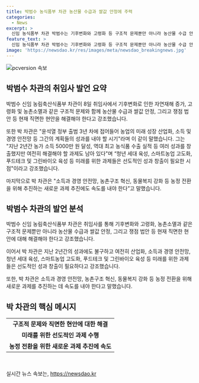 ```yaml
---
title: 박범수 농식품부 차관 농산물 수급과 쌀값 안정에 주력
categories:
  - News
excerpt: >
  신임 농식품부 차관 박범수는 기후변화와 고령화 등 구조적 문제뿐만 아니라 농산물 수급 안정과 쟁점 법안 등 현안에 대처해야 한다고 강조했다. 그는 윤석열 정부 3년 차에 농업의 미래 성장과 소득 안정화를 이룰 시점이라며, 농가 소득 달성과 농식품 수출 실적을 언급하며 농업의 미래를 위한 과제에 대해 강조했다. 또한, 소득과 경영의 안전망, 농촌구조 혁신, 동물복지 강화 등을 위한 새로운 과제를 추진해야 한다고 말했다.
feature_text: >
  신임 농식품부 차관 박범수는 기후변화와 고령화 등 구조적 문제뿐만 아니라 농산물 수급 안정과 쟁점 법안 등 현안에 대처해야 한다고 강조했다. 그는 윤석열 정부 3년 차에 농업의 미래 성장과 소득 안정화를 이룰 시점이라며, 농가 소득 달성과 농식품 수출 실적을 언급하며 농업의 미래를 위한 과제에 대해 강조했다. 또한, 소득과 경영의 안전망, 농촌구조 혁신, 동물복지 강화 등을 위한 새로운 과제를 추진해야 한다고 말했다.
image: 'https://newsdao.kr/res/images/meta/newsdao_breakingnews.jpg'
---
```


<p><img src="https://newsdao.kr/res/images/meta/newsdao_breakingnews.jpg" alt="pcversion 속보" /></p>

<h2 data-ke-size="size26">박범수 차관의 취임사 발언 요약</h2>

<p data-ke-size="size16">박범수 신임 농림축산식품부 차관이 8일 취임사에서 기후변화로 인한 자연재해 증가, 고령화 및 농촌소멸과 같은 구조적 문제와 함께 농산물 수급과 쌀값 안정, 그리고 쟁점 법안 등 현재 직면한 현안을 해결해야 한다고 강조했습니다.</p>

<p data-ke-size="size16">또한 박 차관은 "윤석열 정부 출범 3년 차에 접어들어 농업의 미래 성장 산업화, 소득 및 경영 안전망 등 그간의 계획들의 성과를 내야 할 시기"라며 이 같이 말했습니다. 그는 "지난 2년간 농가 소득 5000만 원 달성, 역대 최고 농식품 수출 실적 등 여러 성과를 창출했지만 여전히 해결해야 할 과제도 남아 있다"며 “청년 세대 육성, 스마트농업 고도화, 푸드테크 및 그린바이오 육성 등 미래를 위한 과제들은 선도적인 성과 창출이 필요한 시점"이라고 강조했습니다.</p>

<p data-ke-size="size16">마지막으로 박 차관은 "소득과 경영 안전망, 농촌구조 혁신, 동물복지 강화 등 농정 전환을 위해 추진하는 새로운 과제 추진에도 속도를 내야 한다”고 말했습니다.</p>

<h2 data-ke-size="size26">박범수 차관의 발언 분석</h2>

<p data-ke-size="size16">박범수 신임 농림축산식품부 차관은 취임사를 통해 기후변화와 고령화, 농촌소멸과 같은 구조적 문제뿐만 아니라 농산물 수급과 쌀값 안정, 그리고 쟁점 법안 등 현재 직면한 현안에 대해 해결해야 한다고 강조했습니다.</p>

<p data-ke-size="size16">이어서 박 차관은 지난 2년간의 성과에도 불구하고 여전히 산업화, 소득과 경영 안전망, 청년 세대 육성, 스마트농업 고도화, 푸드테크 및 그린바이오 육성 등 미래를 위한 과제들은 선도적인 성과 창출이 필요하다고 강조했습니다.</p>

<p data-ke-size="size16">또한, 박 차관은 소득과 경영 안전망, 농촌구조 혁신, 동물복지 강화 등 농정 전환을 위해 새로운 과제를 추진하는 데 속도를 내야 한다고 말했습니다.</p>

<h2 data-ke-size="size26">박 차관의 핵심 메시지</h2>

<table>
    <tr>
        <td style="text-align: center; height: 17px;"><b>구조적 문제와 직면한 현안에 대한 해결</b></td>
    </tr>
    <tr>
        <td style="text-align: center; height: 17px;"><b>미래를 위한 선도적인 과제 수행</b></td>
    </tr>
    <tr>
        <td style="text-align: center; height: 17px;"><b>농정 전환을 위한 새로운 과제 추진에 속도</b></td>
    </tr>
</table>

<p data-ke-size="size16">&nbsp;</p>
실시간 뉴스 속보는, <a href="https://newsdao.kr" rel="dofollow">https://newsdao.kr</a>


